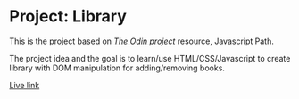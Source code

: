 # Project: Library
This is the project based on [_The Odin project_](https://www.theodinproject.com/lessons/node-path-javascript-library) resource, Javascript Path. 

The project idea and the goal is to learn/use HTML/CSS/Javascript to create library with DOM manipulation for adding/removing books. 

[Live link](https://paulauskas-linas.github.io/TOP_library/#)

